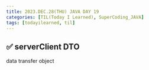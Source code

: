 ```yaml
---
title: 2023.DEC.28(THU) JAVA DAY 19
categories: [TIL(Today I Learned), SuperCoding_JAVA]
tags: [todayilearned, til]
---
```


## ✅ serverClient DTO

data transfer object

